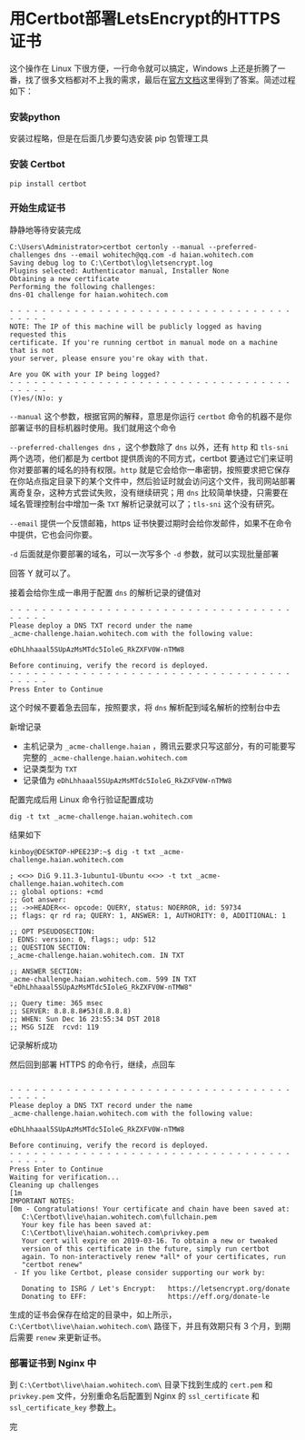 # 用Certbot部署LetsEncrypt的HTTPS证书

这个操作在 Linux 下很方便，一行命令就可以搞定，Windows 上还是折腾了一番，找了很多文档都对不上我的需求，最后在[官方文档](https://certbot.eff.org/docs/using.html#manual)这里得到了答案。简述过程如下：

### 安装python

安装过程略，但是在后面几步要勾选安装 pip 包管理工具

### 安装 Certbot

```shell
pip install certbot
```

### 开始生成证书

 静静地等待安装完成

```shell
C:\Users\Administrator>certbot certonly --manual --preferred-challenges dns --email wohitech@qq.com -d haian.wohitech.com
Saving debug log to C:\Certbot\log\letsencrypt.log
Plugins selected: Authenticator manual, Installer None
Obtaining a new certificate
Performing the following challenges:
dns-01 challenge for haian.wohitech.com

- - - - - - - - - - - - - - - - - - - - - - - - - - - - - - - - - - - - - - - -
NOTE: The IP of this machine will be publicly logged as having requested this
certificate. If you're running certbot in manual mode on a machine that is not
your server, please ensure you're okay with that.

Are you OK with your IP being logged?
- - - - - - - - - - - - - - - - - - - - - - - - - - - - - - - - - - - - - - - -
(Y)es/(N)o: y
```

`--manual` 这个参数，根据官网的解释，意思是你运行 `certbot` 命令的机器不是你部署证书的目标机器时使用。我们就用这个命令

`--preferred-challenges dns` ，这个参数除了 `dns` 以外，还有 `http` 和 `tls-sni` 两个选项，他们都是为 certbot 提供质询的不同方式，certbot 要通过它们来证明你对要部署的域名的持有权限。`http` 就是它会给你一串密钥，按照要求把它保存在你站点指定目录下的某个文件中，然后验证时就会访问这个文件，我司网站部署离奇复杂，这种方式尝试失败，没有继续研究；用 `dns` 比较简单快捷，只需要在域名管理控制台中增加一条 `TXT` 解析记录就可以了；`tls-sni` 这个没有研究。

`--email` 提供一个反馈邮箱，https 证书快要过期时会给你发邮件，如果不在命令中提供，它也会问你要。

`-d` 后面就是你要部署的域名，可以一次写多个 `-d` 参数，就可以实现批量部署

回答 Y 就可以了。

接着会给你生成一串用于配置 `dns` 的解析记录的键值对

```shell
- - - - - - - - - - - - - - - - - - - - - - - - - - - - - - - - - - - - - - - -
Please deploy a DNS TXT record under the name
_acme-challenge.haian.wohitech.com with the following value:

eDhLhhaaal5SUpAzMsMTdc5IoleG_RkZXFV0W-nTMW8

Before continuing, verify the record is deployed.
- - - - - - - - - - - - - - - - - - - - - - - - - - - - - - - - - - - - - - - -
Press Enter to Continue
```

这个时候不要着急去回车，按照要求，将 `dns` 解析配到域名解析的控制台中去

新增记录

- 主机记录为 `_acme-challenge.haian` ，腾讯云要求只写这部分，有的可能要写完整的 `_acme-challenge.haian.wohitech.com` 
- 记录类型为 `TXT` 
- 记录值为 `eDhLhhaaal5SUpAzMsMTdc5IoleG_RkZXFV0W-nTMW8`

配置完成后用 Linux 命令行验证配置成功

```shell
dig -t txt _acme-challenge.haian.wohitech.com
```

结果如下

```shell
kinboy@DESKTOP-HPEE23P:~$ dig -t txt _acme-challenge.haian.wohitech.com

; <<>> DiG 9.11.3-1ubuntu1-Ubuntu <<>> -t txt _acme-challenge.haian.wohitech.com
;; global options: +cmd
;; Got answer:
;; ->>HEADER<<- opcode: QUERY, status: NOERROR, id: 59734
;; flags: qr rd ra; QUERY: 1, ANSWER: 1, AUTHORITY: 0, ADDITIONAL: 1

;; OPT PSEUDOSECTION:
; EDNS: version: 0, flags:; udp: 512
;; QUESTION SECTION:
;_acme-challenge.haian.wohitech.com. IN TXT

;; ANSWER SECTION:
_acme-challenge.haian.wohitech.com. 599 IN TXT  "eDhLhhaaal5SUpAzMsMTdc5IoleG_RkZXFV0W-nTMW8"

;; Query time: 365 msec
;; SERVER: 8.8.8.8#53(8.8.8.8)
;; WHEN: Sun Dec 16 23:55:34 DST 2018
;; MSG SIZE  rcvd: 119
```

记录解析成功

然后回到部署 HTTPS 的命令行，继续，点回车

```shell

- - - - - - - - - - - - - - - - - - - - - - - - - - - - - - - - - - - - - - - -
Please deploy a DNS TXT record under the name
_acme-challenge.haian.wohitech.com with the following value:

eDhLhhaaal5SUpAzMsMTdc5IoleG_RkZXFV0W-nTMW8

Before continuing, verify the record is deployed.
- - - - - - - - - - - - - - - - - - - - - - - - - - - - - - - - - - - - - - - -
Press Enter to Continue
Waiting for verification...
Cleaning up challenges
[1m
IMPORTANT NOTES:
[0m - Congratulations! Your certificate and chain have been saved at:
   C:\Certbot\live\haian.wohitech.com\fullchain.pem
   Your key file has been saved at:
   C:\Certbot\live\haian.wohitech.com\privkey.pem
   Your cert will expire on 2019-03-16. To obtain a new or tweaked
   version of this certificate in the future, simply run certbot
   again. To non-interactively renew *all* of your certificates, run
   "certbot renew"
 - If you like Certbot, please consider supporting our work by:

   Donating to ISRG / Let's Encrypt:   https://letsencrypt.org/donate
   Donating to EFF:                    https://eff.org/donate-le
```

生成的证书会保存在给定的目录中，如上所示，`C:\Certbot\live\haian.wohitech.com\` 路径下，并且有效期只有 3 个月，到期后需要 `renew` 来更新证书。

### 部署证书到 Nginx 中

到 `C:\Certbot\live\haian.wohitech.com\` 目录下找到生成的 `cert.pem` 和 `privkey.pem` 文件，分别重命名后配置到 Nginx 的 `ssl_certificate` 和 `ssl_certificate_key` 参数上。

完